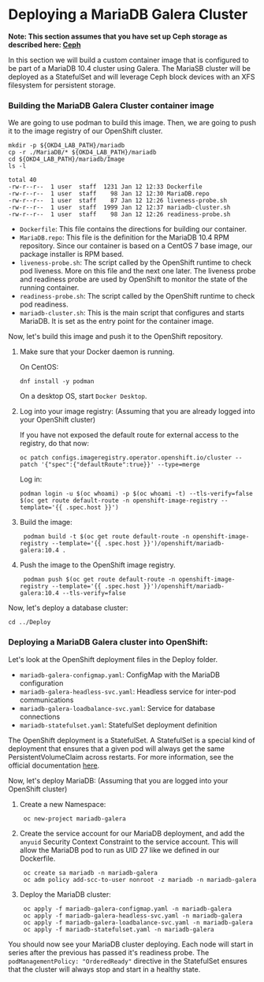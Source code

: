 # Deploying a MariaDB Galera Cluster

__Note: This section assumes that you have set up Ceph storage as described here: [Ceph](Ceph.md)__

In this section we will build a custom container image that is configured to be part of a MariaDB 10.4 cluster using Galera.  The MariaSB cluster will be deployed as a StatefulSet and will leverage Ceph block devices with an XFS filesystem for persistent storage.

### Building the MariaDB Galera Cluster container image

We are going to use podman to build this image.  Then, we are going to push it to the image registry of our OpenShift cluster.

    mkdir -p ${OKD4_LAB_PATH}/mariadb
    cp -r ./MariaDB/* ${OKD4_LAB_PATH}/mariadb
    cd ${OKD4_LAB_PATH}/mariadb/Image
    ls -l

    total 40
    -rw-r--r--  1 user  staff  1231 Jan 12 12:33 Dockerfile
    -rw-r--r--  1 user  staff    98 Jan 12 12:30 MariaDB.repo
    -rw-r--r--  1 user  staff    87 Jan 12 12:26 liveness-probe.sh
    -rw-r--r--  1 user  staff  1999 Jan 12 12:37 mariadb-cluster.sh
    -rw-r--r--  1 user  staff    98 Jan 12 12:26 readiness-probe.sh

* `Dockerfile`: This file contains the directions for building our container.
* `MariaDB.repo`: This file is the definition for the MariaDB 10.4 RPM repository.  Since our container is based on a CentOS 7 base image, our package installer is RPM based.
* `liveness-probe.sh`: The script called by the OpenShift runtime to check pod liveness. More on this file and the next one later.  The liveness probe and readiness probe are used by OpenShift to monitor the state of the running container.
* `readiness-probe.sh`: The script called by the OpenShift runtime to check pod readiness.
* `mariadb-cluster.sh`: This is the main script that configures and starts MariaDB.  It is set as the entry point for the container image.


Now, let's build this image and push it to the OpenShift repository.

1. Make sure that your Docker daemon is running.

    On CentOS:

       dnf install -y podman

    On a desktop OS, start `Docker Desktop`.

2. Log into your image registry: (Assuming that you are already logged into your OpenShift cluster)

    If you have not exposed the default route for external access to the registry, do that now:
    
       oc patch configs.imageregistry.operator.openshift.io/cluster --patch '{"spec":{"defaultRoute":true}}' --type=merge
    
    Log in:
    
       podman login -u $(oc whoami) -p $(oc whoami -t) --tls-verify=false $(oc get route default-route -n openshift-image-registry --template='{{ .spec.host }}')

3. Build the image:

        podman build -t $(oc get route default-route -n openshift-image-registry --template='{{ .spec.host }}')/openshift/mariadb-galera:10.4 .

4. Push the image to the OpenShift image registry.

        podman push $(oc get route default-route -n openshift-image-registry --template='{{ .spec.host }}')/openshift/mariadb-galera:10.4 --tls-verify=false

Now, let's deploy a database cluster:

    cd ../Deploy

### Deploying a MariaDB Galera cluster into OpenShift:

Let's look at the OpenShift deployment files in the Deploy folder.

* `mariadb-galera-configmap.yaml`: ConfigMap with the MariaDB configuration
* `mariadb-galera-headless-svc.yaml`: Headless service for inter-pod communications
* `mariadb-galera-loadbalance-svc.yaml`: Service for database connections
* `mariadb-statefulset.yaml`: StatefulSet deployment definition

The OpenShift deployment is a StatefulSet.  A StatefulSet is a special kind of deployment that ensures that a given pod will always get the same PersistentVolumeClaim across restarts.  For more information, see the official documentation [here](https://kubernetes.io/docs/concepts/workloads/controllers/statefulset/).

Now, let's deploy MariaDB: (Assuming that you are logged into your OpenShift cluster)

1. Create a new Namespace:

        oc new-project mariadb-galera

1. Create the service account for our MariaDB deployment, and add the `anyuid` Security Context Constraint to the service account.  This will allow the MariaDB pod to run as UID 27 like we defined in our Dockerfile.

        oc create sa mariadb -n mariadb-galera
        oc adm policy add-scc-to-user nonroot -z mariadb -n mariadb-galera

1. Deploy the MariaDB cluster:

        oc apply -f mariadb-galera-configmap.yaml -n mariadb-galera
        oc apply -f mariadb-galera-headless-svc.yaml -n mariadb-galera
        oc apply -f mariadb-galera-loadbalance-svc.yaml -n mariadb-galera
        oc apply -f mariadb-statefulset.yaml -n mariadb-galera

You should now see your MariaDB cluster deploying.  Each node will start in series after the previous has passed it's readiness probe.  The `podManagementPolicy: "OrderedReady"` directive in the StatefulSet ensures that the cluster will always stop and start in a healthy state.

